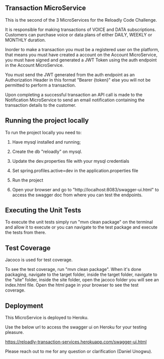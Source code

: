 ## Transaction MicroService

This is the second of the 3 MicroServices for the Reloadly Code Challenge.

It is responsible for making transactions of VOICE and DATA subscriptions. Customers can 
purchase voice or data plans of either DAILY, WEEKLY or MONTHLY duration.

Inorder to make a transaction you must be a registered user on the platform, that means you 
must have created a account on the Account MicroService, you must have signed and generated
a JWT Token using the auth endpoint in the Account MicroService. 

You must send the JWT generated from the auth endpoint as an Authorization Header in this
format "Bearer {token}" else you will not be permitted to perform a transaction.

Upon completing a successful transaction an API call is made to the Notification MicroService
to send an email notification containing the transaction details to the customer.

## Running the project locally
To run the project locally you need to:
 
1. Have mysql installed and running;

2. Create the db "reloadly" on mysql.

3. Update the dev.properties file with your mysql credentials

4. Set spring.profiles.active=dev in the application.properties file

5. Run the project

6. Open your browser and go to "http://localhost:8083/swagger-ui.html" to access the 
swagger doc from where you can test the endpoints.


## Executing the Unit Tests
To execute the unit tests simply run "mvn clean package" on the terminal and allow 
it to execute or you can navigate to the test package and execute the tests from there.

## Test Coverage
Jacoco is used for test coverage.

To see the test coverage, run "mvn clean package". When it's done packaging, navigate 
to the target folder, inside the target folder, navigate to the "site" folder, inside
the site folder, open the jacoco folder you will see an index.html file. Open the html
page in your browser to see the test coverage.


## Deployment
This MicroService is deployed to Heroku.

Use the below url to access the swagger ui on Heroku for your testing pleasure.

https://reloadly-transaction-services.herokuapp.com/swagger-ui.html


Please reach out to me for any question or clarification (Daniel Unogwu).